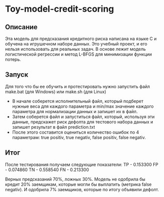 # Toy-model-credit-scoring
## Описание
Эта модель для предсказания кредитного риска написана на языке С и обучена на игрушечном наборе данных. Это учебный проект, и его нельзя использовать для реальных задач. В основе лежит модель логистической регрессии и метод L-BFGS для минимизации функции потерь. 

## Запуск
Для того что бы ее обучить и протестировать нужно запустить файл make.bat (для Windows) или make.sh (для Linux)
- В начале соберется исполнительный файл, который подберет нужные веса для каждого параметра и min/max значение каждого параметра для нормализации данных и запишет их в файл.
- Затем соберется файл и запуститься файл, который, используя эти данные, предскажет риск дефолта для тестового набора данных и запишет результат в файл prediction.txt
- После этого составится оцениться количество ошибок по 4 параметрам: true positiv, true negativ, false positiv, false negativ.
 
## Итог
После тестирования получаем следующие показатели:
TP - 0.153300
FP - 0.074860
TN - 0.558540
FN - 0.213300

Верных предсказаний 70%, ложных 30%. Модель не одобрила бы кредит 20% заемщикам, которые могли бы выплатить (метрика false negativ). И одобрила 7% заемщиков, которые по итогу объявили дефолт.
